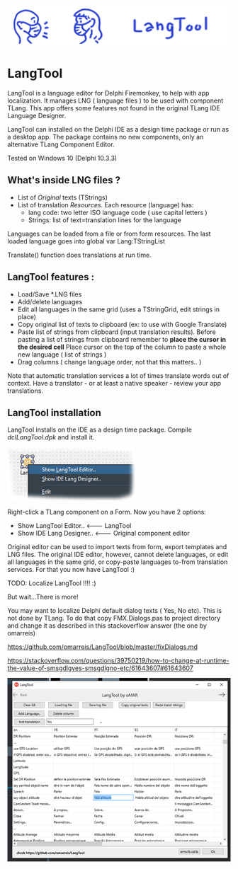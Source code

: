 ![LangTool logo](LangToolLogo.png)

# LangTool
LangTool is a language editor for Delphi Firemonkey, to help with app localization.
It manages LNG ( language files ) to be used with component TLang.
This app offers some features not found in the original TLang IDE Language Designer.

LangTool can installed on the Delphi IDE as a design time package
or run as a desktop app. The package contains no new components, only an 
alternative TLang Component Editor.

Tested on Windows 10 (Delphi 10.3.3)

## What's inside LNG files ?
* List of *Original* texts (TStrings) 
* List of translation *Resources*.   Each resource (language) has: 
    * lang code: two letter ISO language code ( use capital letters )
    * Strings: list of text=translation lines for the language

Languages can be loaded from a file or from form resources.
The last loaded language goes into global var Lang:TStringList

Translate() function does translations at run time.
    
## LangTool  features : 
* Load/Save *.LNG files 
* Add/delete languages
* Edit all languages in the same grid (uses a TStringGrid, edit strings in place)
* Copy original list of texts to clipboard (ex: to use with Google Translate) 
* Paste list of strings from clipboard (input translation results). 
  Before pasting a list of strings from clipboard remember to **place the cursor in the desired cell** 
  Place cursor on the top of the column to paste a whole new language ( list of strings )
* Drag columns ( change language order, not that this matters.. )   
  
Note that automatic translation services a lot of times translate words out of context.
Have a translator - or at least a native speaker - review your app translations.

## LangTool installation
LangTool installs on the IDE as a design time package.
Compile *dclLangTool.dpk* and install it.

![TLang menu](TLangMenu.png)

Right-click a TLang component on a Form. Now you have 2 options:
* Show LangTool Editor..              <--- LangTool 
* Show IDE Lang Designer..            <--- Original component editor

Original editor can be used to import texts from form, export templates  and LNG files.
The original IDE editor, however, cannot delete languages, or edit all
languages in the same grid, or copy-paste languages to-from translation services.
For that you now have LangTool   :)

TODO: Localize LangTool !!!!   :)

But wait...There is more!

You may want to localize Delphi default dialog texts ( Yes, No etc). This is not done by TLang.
To do that copy FMX.Dialogs.pas to project directory and change it 
as described in this stackoverflow answer (the one by omarreis)

https://github.com/omarreis/LangTool/blob/master/fixDialogs.md

https://stackoverflow.com/questions/39750219/how-to-change-at-runtime-the-value-of-smsgdlgyes-smsgdlgno-etc/61643607#61643607

![LangTool screen screenshot](LangToolShot.png)


